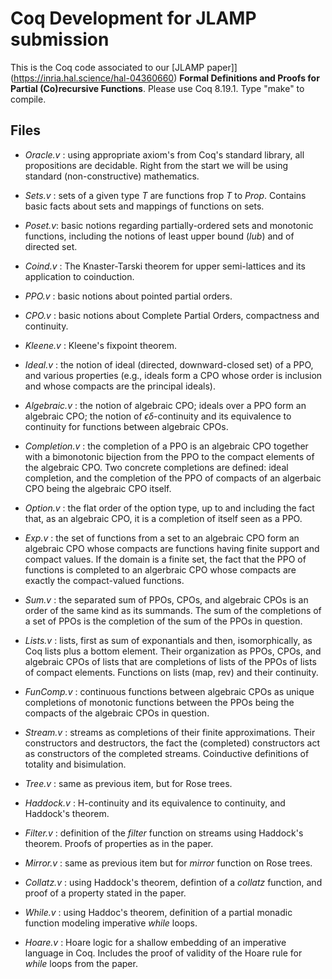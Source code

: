 # Coq Development for JLAMP submission

This is the Coq code associated to our [JLAMP paper]](https://inria.hal.science/hal-04360660) **Formal Definitions and Proofs for Partial (Co)recursive Functions**. Please use Coq 8.19.1. Type "make" to compile.


## Files

 * *Oracle.v* :  using appropriate axiom's from Coq's standard library, all propositions are decidable. Right from the start we will be using standard (non-constructive) mathematics.
 
 * *Sets.v*  : sets of a given type *T* are functions frop *T* to *Prop*. Contains basic facts about sets and mappings of functions on sets.
 
 * *Poset.v*: basic notions regarding partially-ordered sets and monotonic functions, including the notions of least upper bound (*lub*) and of directed set.
 
 * *Coind.v* : The Knaster-Tarski theorem for upper semi-lattices and its application to coinduction.
 
 * *PPO.v* : basic notions about pointed partial orders.
 
 * *CPO.v* : basic notions about Complete Partial Orders, compactness and continuity.
 
 * *Kleene.v* : Kleene's fixpoint theorem.
 
 * *Ideal.v* : the notion of ideal (directed, downward-closed set) of a PPO, and various properties (e.g., ideals form a CPO whose order is inclusion and whose compacts are the principal ideals).
 
 * *Algebraic.v* : the notion of algebraic CPO; ideals over a PPO form an algebraic CPO; the notion of $\epsilon\delta$-continuity and its equivalence to continuity for functions between algebraic CPOs.
 
 * *Completion.v* : the completion of a PPO is an algebraic CPO together with a bimonotonic bijection from the PPO to the compact elements of the algebraic CPO. Two concrete completions are defined: ideal completion, and the completion of the PPO of compacts of an algerbaic CPO being the algebraic CPO itself.
 
 * *Option.v* : the flat order of the option type, up to and including the fact that, as an algebraic CPO, it is a completion of itself seen as a PPO.

* *Exp.v* : the set of functions from a set to an algebraic CPO form an algebraic CPO whose compacts are functions having finite support and compact values.  If the domain is a finite set, the fact that the PPO of functions is completed to an algerbraic CPO whose compacts are exactly the compact-valued functions.

* *Sum.v* : the separated sum of  PPOs, CPOs, and algebraic CPOs is an order of the same kind as its summands. The sum of the completions of a set of PPOs is the completion of the sum of the PPOs in question.

* *Lists.v* : lists, first as sum of exponantials and then, isomorphically, as Coq lists plus a bottom element. Their organization as PPOs, CPOs, and algebraic CPOs of lists  that are completions of lists of the PPOs of lists of compact elements. Functions on lists (map, rev) and their continuity.

* *FunComp.v* : continuous functions between algebraic CPOs as unique completions of monotonic functions between the PPOs being the compacts of the algebraic CPOs in question.

* *Stream.v* : streams as completions of their finite approximations. Their constructors and destructors, the fact the (completed) constructors act as constructors of the completed streams.  Coinductive definitions of totality and bisimulation.

* *Tree.v* : same as previous item, but for Rose trees.

* *Haddock.v* : H-continuity and its equivalence to continuity, and Haddock's theorem.

* *Filter.v* : definition of the *filter* function on streams using Haddock's theorem. Proofs of properties as in the paper.

* *Mirror.v* : same as previous item but for *mirror* function on Rose trees.

* *Collatz.v* : using Haddock's theorem, defintion of a *collatz* function, and proof of a property stated in the paper.

* *While.v* : using Haddoc's theorem, definition of a partial monadic function modeling  imperative *while* loops.

* *Hoare.v* : Hoare logic for a shallow embedding of an imperative language in Coq. Includes the  proof of validity of the Hoare rule for *while* loops from the paper.
